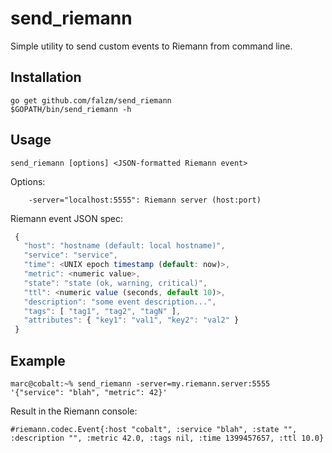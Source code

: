 send_riemann
============

Simple utility to send custom events to Riemann from command line.

Installation
------------

```
go get github.com/falzm/send_riemann
$GOPATH/bin/send_riemann -h
```

Usage
-----

```
send_riemann [options] <JSON-formatted Riemann event>
```

Options:

```
    -server="localhost:5555": Riemann server (host:port)
```

Riemann event JSON spec:

```javascript
 {
   "host": "hostname (default: local hostname)",
   "service": "service",
   "time": <UNIX epoch timestamp (default: now)>,
   "metric": <numeric value>,
   "state": "state (ok, warning, critical)",
   "ttl": <numeric value (seconds, default 10)>,
   "description": "some event description...",
   "tags": [ "tag1", "tag2", "tagN" ],
   "attributes": { "key1": "val1", "key2": "val2" }
 }
```

Example
-------

```
marc@cobalt:~% send_riemann -server=my.riemann.server:5555 '{"service": "blah", "metric": 42}'
```

Result in the Riemann console:

```
#riemann.codec.Event{:host "cobalt", :service "blah", :state "", :description "", :metric 42.0, :tags nil, :time 1399457657, :ttl 10.0}
```
